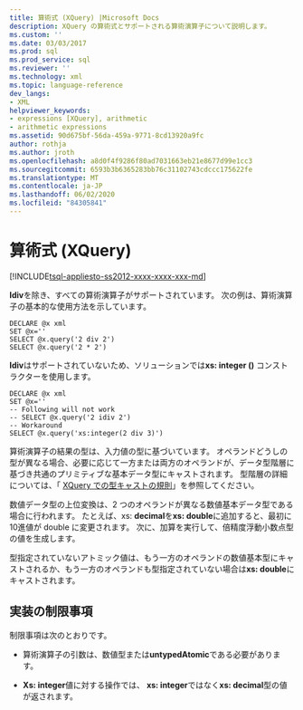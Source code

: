 ```yaml
---
title: 算術式 (XQuery) |Microsoft Docs
description: XQuery の算術式とサポートされる算術演算子について説明します。
ms.custom: ''
ms.date: 03/03/2017
ms.prod: sql
ms.prod_service: sql
ms.reviewer: ''
ms.technology: xml
ms.topic: language-reference
dev_langs:
- XML
helpviewer_keywords:
- expressions [XQuery], arithmetic
- arithmetic expressions
ms.assetid: 90d675bf-56da-459a-9771-8cd13920a9fc
author: rothja
ms.author: jroth
ms.openlocfilehash: a8d0f4f9286f80ad7031663eb21e8677d99e1cc3
ms.sourcegitcommit: 6593b3b6365283bb76c31102743cdccc175622fe
ms.translationtype: MT
ms.contentlocale: ja-JP
ms.lasthandoff: 06/02/2020
ms.locfileid: "84305841"
---
```

# <a name="arithmetic-expressions-xquery"></a>算術式 (XQuery)
[!INCLUDE[tsql-appliesto-ss2012-xxxx-xxxx-xxx-md](../includes/tsql-appliesto-ss2012-xxxx-xxxx-xxx-md.md)]

  **Idiv**を除き、すべての算術演算子がサポートされています。 次の例は、算術演算子の基本的な使用方法を示しています。  
  
```  
DECLARE @x xml  
SET @x=''  
SELECT @x.query('2 div 2')  
SELECT @x.query('2 * 2')  
```  
  
 **Idiv**はサポートされていないため、ソリューションでは**xs: integer ()** コンストラクターを使用します。  
  
```  
DECLARE @x xml  
SET @x=''  
-- Following will not work  
-- SELECT @x.query('2 idiv 2')  
-- Workaround   
SELECT @x.query('xs:integer(2 div 3)')  
```  
  
 算術演算子の結果の型は、入力値の型に基づいています。 オペランドどうしの型が異なる場合、必要に応じて一方または両方のオペランドが、データ型階層に基づき共通のプリミティブな基本データ型にキャストされます。 型階層の詳細については、「 [XQuery での型キャストの規則](../xquery/type-casting-rules-in-xquery.md)」を参照してください。  
  
 数値データ型の上位変換は、2 つのオペランドが異なる数値基本データ型である場合に行われます。 たとえば、xs: **decimal**を**xs: double**に追加すると、最初に10進値が double に変更されます。 次に、加算を実行して、倍精度浮動小数点型の値を生成します。  
  
 型指定されていないアトミック値は、もう一方のオペランドの数値基本型にキャストされるか、もう一方のオペランドも型指定されていない場合は**xs: double**にキャストされます。  
  
## <a name="implementation-limitations"></a>実装の制限事項  
 制限事項は次のとおりです。  
  
-   算術演算子の引数は、数値型または**untypedAtomic**である必要があります。  
  
-   **Xs: integer**値に対する操作では、 **xs: integer**ではなく**xs: decimal**型の値が返されます。  
  
  
